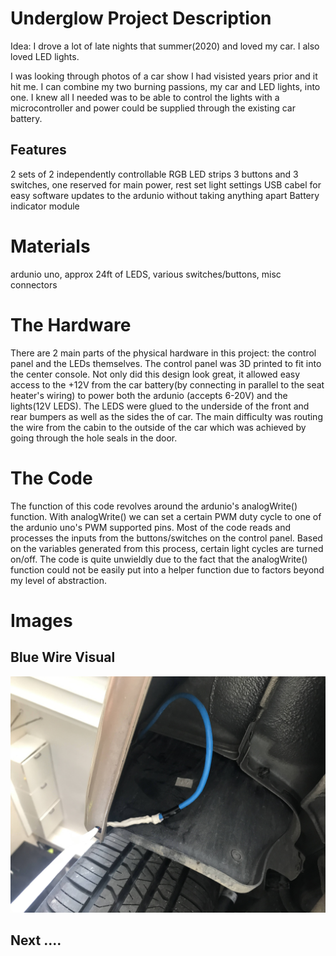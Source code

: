 
# Underglow Project Description

Idea: I drove a lot of late nights that summer(2020) and loved my car. I also loved LED lights.  

I was looking through photos of a car show I had visisted years prior and it hit me. I can combine my two burning passions, my car and LED lights, into one. I knew all I needed was to be able to control the lights with a microcontroller and power could be supplied through the existing car battery.

## Features
2 sets of 2 independently controllable RGB LED strips
3 buttons and 3 switches, one reserved for main power, rest set light settings
USB cabel for easy software updates to the ardunio without taking anything apart
Battery indicator module

# Materials
ardunio uno, approx 24ft of LEDS, various switches/buttons, misc connectors


# The Hardware
There are 2 main parts of the physical hardware in this project: the control panel and the LEDs themselves. The control panel was 3D printed to fit into the center console. Not only did this design look great, it allowed easy access to the +12V from the car battery(by connecting in parallel to the seat heater's wiring) to power both the ardunio (accepts 6-20V) and the lights(12V LEDS). The LEDS were glued to the underside of the front and rear bumpers as well as the sides the of car. The main difficulty was routing the wire from the cabin to the outside of the car which was achieved by going through the hole seals in the door. 


# The Code
The function of this code revolves around the  ardunio's analogWrite() function. With analogWrite() we can set a certain PWM duty cycle to one of the ardunio uno's PWM supported pins. Most of the code reads and processes the inputs from the buttons/switches on the control panel. Based on the variables generated from this process, certain light cycles are turned on/off. The code is quite unwieldly due to the fact that the analogWrite() function could not be easily put into a helper function due to factors beyond my level of abstraction.


#  Images

## Blue Wire Visual
![Alt text](images/BlueWireVisual.JPG?raw=true "BlueWire")

## Next ....